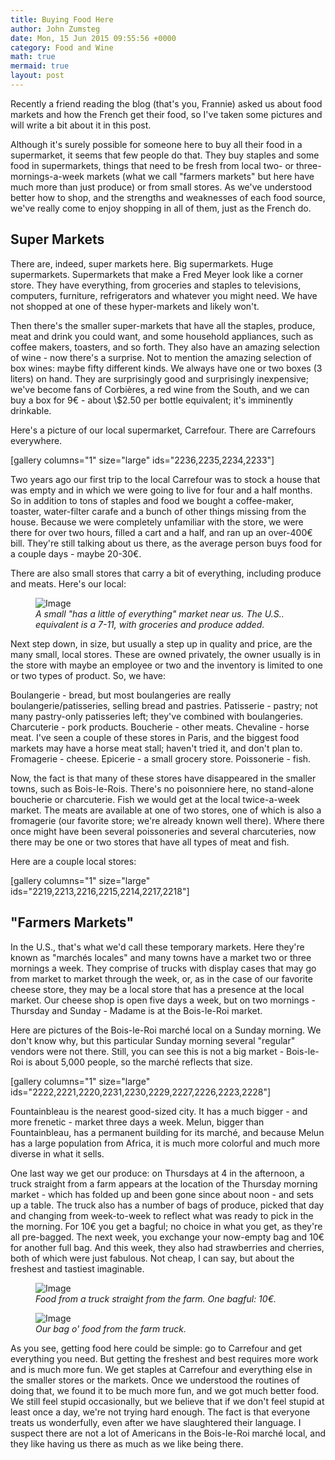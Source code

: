 ```yaml
---
title: Buying Food Here
author: John Zumsteg
date: Mon, 15 Jun 2015 09:55:56 +0000
category: Food and Wine
math: true
mermaid: true
layout: post
---
```

Recently a friend reading the blog (that's you, Frannie) asked us about food markets and how the French get their food, so I've taken some pictures and will write a bit about it in this post.

Although it's surely possible for someone here to buy all their food in a supermarket, it seems that few people do that. They buy staples and some food in supermarkets, things that need to be fresh from local two- or three-mornings-a-week markets (what we call "farmers markets" but here have much more than just produce) or from small stores. As we've understood better how to shop, and the strengths and weaknesses of each food source, we've really come to enjoy shopping in all of them, just as the French do.
<h2>Super Markets</h2>
There are, indeed, super markets here. Big supermarkets. Huge supermarkets. Supermarkets that make a Fred Meyer look like a corner store. They have everything, from groceries and staples to televisions, computers, furniture, refrigerators and whatever you might need. We have not shopped at one of these hyper-markets and likely won't.

Then there's the smaller super-markets that have all the staples, produce, meat and drink you could want, and some household appliances, such as coffee makers, toasters, and so forth. They also have an amazing selection of wine - now there's a surprise. Not to mention the amazing selection of box wines: maybe fifty different kinds. We always have one or two boxes (3 liters) on hand. They are surprisingly good and surprisingly inexpensive; we've become fans of Corbières, a red wine from the South, and we can buy a box for 9€ -  about \\$2.50 per bottle equivalent; it's imminently drinkable.

Here's a picture of our local supermarket, Carrefour. There are Carrefours everywhere.

[gallery columns="1" size="large" ids="2236,2235,2234,2233"]

Two years ago our first trip to the local Carrefour was to stock a house that was empty and in which we were going to live for four and a half months. So in addition to tons of staples and food we bought a coffee-maker, toaster, water-filter carafe and a bunch of other things missing from the house. Because we were completely unfamiliar with the store, we were there for over two hours, filled a cart and a half, and ran up an over-400€ bill. They're still talking about us there, as the average person buys food for a couple days - maybe 20-30€.

There are also small stores that carry a bit of everything, including produce and meats. Here's our local:

<figure>
	<img class = "landscape" src="{{"/assets/images/2015/06/20150612_DSC05388.jpg" | prepend: site.baseurl  }}" alt="Image" />
	<figcaption><em>A small "has a little of everything" market near us. The U.S.. equivalent is a 7-11, with groceries and produce added.</em></figcaption>
</figure>



Next step down, in size,  but usually a step up in quality and price, are the many small, local stores. These are owned privately, the owner usually is in the store with maybe an employee or two and the inventory is limited to one or two types of product. So, we have:

Boulangerie - bread, but most boulangeries are really boulangerie/patisseries, selling bread and pastries.
Patisserie - pastry; not many pastry-only patisseries left; they've combined with boulangeries.
Charcuterie - pork products.
Boucherie - other meats.
Chevaline - horse meat. I've seen a couple of these stores in Paris, and the biggest food markets may have a horse meat stall; haven't tried it, and don't plan to.
Fromagerie - cheese.
Epicerie - a small grocery store.
Poissonerie - fish.

Now, the fact is that many of these stores have disappeared in the smaller towns, such as Bois-le-Rois. There's no poisonniere here, no stand-alone boucherie or charcuterie. Fish we would get at the local twice-a-week market. The meats are available at one of two stores, one of which is also a fromagerie (our favorite store; we're already known well there). Where there once might have been several poissoneries and several charcuteries, now there may be one or two stores that have all types of meat and fish.

Here are a couple local stores:

[gallery columns="1" size="large" ids="2219,2213,2216,2215,2214,2217,2218"]
<h2>"Farmers Markets"</h2>
In the U.S., that's what we'd call these temporary markets. Here they're known as "marchés locales" and many towns have a market two or three mornings a week. They comprise of trucks with display cases that may go from market to market through the week, or, as in the case of our favorite cheese store, they may be a local store that has a presence at the local market. Our cheese shop is open five days a week, but on two mornings - Thursday and Sunday - Madame is at the Bois-le-Roi market.

Here are pictures of the Bois-le-Roi marché local on a Sunday morning. We don't know why, but this particular Sunday morning several "regular" vendors were not there. Still, you can see this is not a big market - Bois-le-Roi is about 5,000 people, so the marché reflects that size.

[gallery columns="1" size="large" ids="2222,2221,2220,2231,2230,2229,2227,2226,2223,2228"]

Fountainbleau is the nearest good-sized city. It has a much bigger - and more frenetic - market three days a week. Melun, bigger than Fountainbleau, has a permanent building for its marché, and because Melun has a large population from Africa, it is much more colorful and much more diverse in what it sells.

One last way we get our produce: on Thursdays at 4 in the afternoon, a truck straight from a farm appears at the location of the Thursday morning market - which has folded up and been gone since about noon - and sets up a table. The truck also has a number of bags of produce, picked that day and changing from week-to-week to reflect what was ready to pick in the the morning. For 10€ you get a bagful; no choice in what you get, as they're all pre-bagged. The next week, you exchange your now-empty bag and 10€ for another full bag. And this week, they also had strawberries and cherries, both of which were just fabulous. Not cheap, I can say,  but about the freshest and tastiest imaginable.

<figure>
	<img class = "landscape" src="{{"/assets/images/2015/06/20150611_DSC05383.jpg" | prepend: site.baseurl  }}" alt="Image" />
	<figcaption><em>Food from a truck straight from the farm. One bagful: 10€.</em></figcaption>
</figure>



<figure>
	<img class = "landscape" src="{{"/assets/images/2015/06/20150611_DSC05387.jpg" | prepend: site.baseurl  }}" alt="Image" />
	<figcaption><em>Our bag o' food from the farm truck.</em></figcaption>
</figure>



As you see, getting food here could be simple: go to Carrefour and get everything you need. But getting the freshest and best requires more work and is much more fun. We get staples at Carrefour and everything else in the smaller stores or the markets. Once we understood the routines of doing that, we found it to be much more fun, and we got much better food. We still feel stupid occasionally, but we believe that if we don't feel stupid at least once a day, we're not trying hard enough. The fact is that everyone treats us wonderfully, even after we have slaughtered their language. I suspect there are not a lot of Americans in the Bois-le-Roi marché local, and they like having us there as much as we like being there.
